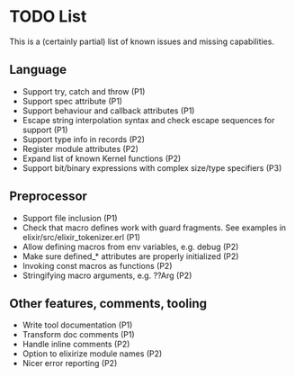 # TODO List

This is a (certainly partial) list of known issues and missing capabilities.

## Language

*   Support try, catch and throw (P1)
*   Support spec attribute (P1)
*   Support behaviour and callback attributes (P1)
*   Escape string interpolation syntax and check escape sequences for support (P1)
*   Support type info in records (P2)
*   Register module attributes (P2)
*   Expand list of known Kernel functions (P2)
*   Support bit/binary expressions with complex size/type specifiers (P3)

## Preprocessor

*   Support file inclusion (P1)
*   Check that macro defines work with guard fragments. See examples in elixir/src/elixir_tokenizer.erl (P1)
*   Allow defining macros from env variables, e.g. debug (P2)
*   Make sure defined_* attributes are properly initialized (P2)
*   Invoking const macros as functions (P2)
*   Stringifying macro arguments, e.g. ??Arg (P2)

## Other features, comments, tooling

*   Write tool documentation (P1)
*   Transform doc comments (P1)
*   Handle inline comments (P2)
*   Option to elixirize module names (P2)
*   Nicer error reporting (P2)
